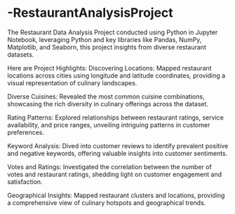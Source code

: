 # -RestaurantAnalysisProject
The Restaurant Data Analysis Project conducted using Python in Jupyter Notebook, leveraging Python and key libraries like Pandas, NumPy, Matplotlib, and Seaborn, this project insights from diverse restaurant datasets. 


Here are Project Highlights: 
Discovering Locations: Mapped restaurant locations across cities using longitude and latitude coordinates, providing a visual representation of culinary landscapes. 

Diverse Cuisines: Revealed the most common cuisine combinations, showcasing the rich diversity in culinary offerings across the dataset. 

Rating Patterns: Explored relationships between restaurant ratings, service availability, and price ranges, unveiling intriguing patterns in customer preferences. 

Keyword Analysis: Dived into customer reviews to identify prevalent positive and negative keywords, offering valuable insights into customer sentiments. 

Votes and Ratings: Investigated the correlation between the number of votes and restaurant ratings, shedding light on customer engagement and satisfaction. 

Geographical Insights: Mapped restaurant clusters and locations, providing a comprehensive view of culinary hotspots and geographical trends. 

